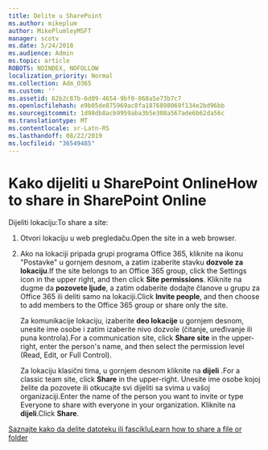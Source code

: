 ```yaml
---
title: Delite u SharePoint
ms.author: mikeplum
author: MikePlumleyMSFT
manager: scotv
ms.date: 5/24/2018
ms.audience: Admin
ms.topic: article
ROBOTS: NOINDEX, NOFOLLOW
localization_priority: Normal
ms.collection: Adm_O365
ms.custom: ''
ms.assetid: 62b2c87b-6d09-4654-9bf0-868a5e73b7c7
ms.openlocfilehash: e9b05de875969ac8fa1876898069f134e2bd96bb
ms.sourcegitcommit: 1d98db8acb9959aba3b5e308a567ade6b62da56c
ms.translationtype: MT
ms.contentlocale: sr-Latn-RS
ms.lasthandoff: 08/22/2019
ms.locfileid: "36549485"
---
```

# <a name="how-to-share-in-sharepoint-online"></a><span data-ttu-id="070af-102">Kako dijeliti u SharePoint Online</span><span class="sxs-lookup"><span data-stu-id="070af-102">How to share in SharePoint Online</span></span>

<span data-ttu-id="070af-103">Dijeliti lokaciju:</span><span class="sxs-lookup"><span data-stu-id="070af-103">To share a site:</span></span>
  
1. <span data-ttu-id="070af-104">Otvori lokaciju u web pregledaču.</span><span class="sxs-lookup"><span data-stu-id="070af-104">Open the site in a web browser.</span></span>
    
2. <span data-ttu-id="070af-105">Ako na lokaciji pripada grupi programa Office 365, kliknite na ikonu "Postavke" u gornjem desnom, a zatim izaberite stavku **dozvole za lokaciju**.</span><span class="sxs-lookup"><span data-stu-id="070af-105">If the site belongs to an Office 365 group, click the Settings icon in the upper right, and then click **Site permissions**.</span></span> <span data-ttu-id="070af-106">Kliknite na dugme da **pozovete ljude**, a zatim odaberite dodajte članove u grupu za Office 365 ili deliti samo na lokaciji.</span><span class="sxs-lookup"><span data-stu-id="070af-106">Click **Invite people**, and then choose to add members to the Office 365 group or share only the site.</span></span> 
    
    <span data-ttu-id="070af-107">Za komunikacije lokaciju, izaberite **deo lokacije** u gornjem desnom, unesite ime osobe i zatim izaberite nivo dozvole (čitanje, uređivanje ili puna kontrola).</span><span class="sxs-lookup"><span data-stu-id="070af-107">For a communication site, click **Share site** in the upper-right, enter the person's name, and then select the permission level (Read, Edit, or Full Control).</span></span> 
    
    <span data-ttu-id="070af-108">Za lokaciju klasični tima, u gornjem desnom kliknite na **dijeli** .</span><span class="sxs-lookup"><span data-stu-id="070af-108">For a classic team site, click **Share** in the upper-right.</span></span> <span data-ttu-id="070af-109">Unesite ime osobe kojoj želite da pozovete ili otkucajte svi dijeliti sa svima u vašoj organizaciji.</span><span class="sxs-lookup"><span data-stu-id="070af-109">Enter the name of the person you want to invite or type Everyone to share with everyone in your organization.</span></span> <span data-ttu-id="070af-110">Kliknite na **dijeli**.</span><span class="sxs-lookup"><span data-stu-id="070af-110">Click **Share**.</span></span>
    
[<span data-ttu-id="070af-111">Saznajte kako da delite datoteku ili fasciklu</span><span class="sxs-lookup"><span data-stu-id="070af-111">Learn how to share a file or folder</span></span>](https://go.microsoft.com/fwlink/?linkid=511430)
  

